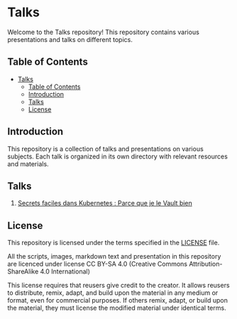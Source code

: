 # Talks

Welcome to the Talks repository! This repository contains various presentations and talks on different topics.

## Table of Contents

- [Talks](#talks)
  - [Table of Contents](#table-of-contents)
  - [Introduction](#introduction)
  - [Talks](#talks-1)
  - [License](#license)

## Introduction

This repository is a collection of talks and presentations on various subjects. Each talk is organized in its own directory with relevant resources and materials.

## Talks

1. [Secrets faciles dans Kubernetes : Parce que je le Vault bien](Secrets%20faciles%20dans%20Kubernetes%20%3A%20Parce%20que%20je%20le%20Vault%20bien)


## License

This repository is licensed under the terms specified in the [LICENSE](LICENSE) file.

All the scripts, images, markdown text and presentation in this repository are licenced under license CC BY-SA 4.0 (Creative Commons Attribution-ShareAlike 4.0 International)

This license requires that reusers give credit to the creator. It allows reusers to distribute, remix, adapt, and build upon the material in any medium or format, even for commercial purposes. If others remix, adapt, or build upon the material, they must license the modified material under identical terms.
